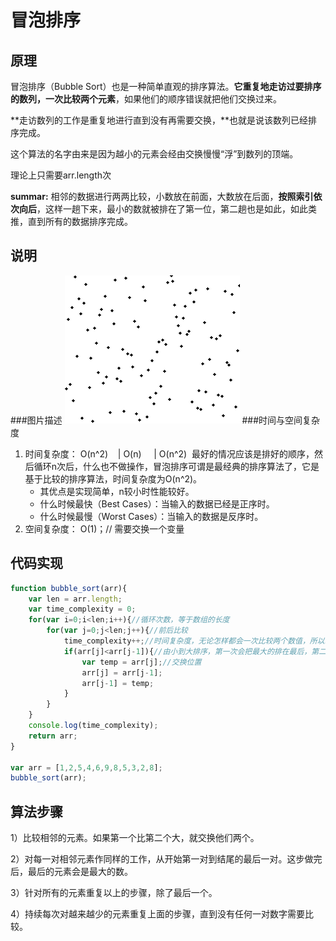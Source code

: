 # 冒泡排序

## 原理

冒泡排序（Bubble Sort）也是一种简单直观的排序算法。**它重复地走访过要排序的数列，一次比较两个元素**，如果他们的顺序错误就把他们交换过来。

**走访数列的工作是重复地进行直到没有再需要交换，**也就是说该数列已经排序完成。

这个算法的名字由来是因为越小的元素会经由交换慢慢“浮”到数列的顶端。

理论上只需要arr.length次

**summar:** 相邻的数据进行两两比较，小数放在前面，大数放在后面，**按照索引依次向后**，这样一趟下来，最小的数就被排在了第一位，第二趟也是如此，如此类推，直到所有的数据排序完成。

## 说明
###图片描述
 ![冒泡排序操作](imgs\冒泡排序操作.gif)
###时间与空间复杂度
1. 时间复杂度： O(n^2)    | O(n)     | O(n^2)  最好的情况应该是排好的顺序，然后循环n次后，什么也不做操作，冒泡排序可谓是最经典的排序算法了，它是基于比较的排序算法，时间复杂度为O(n^2)。
   - 其优点是实现简单，n较小时性能较好。
   - 什么时候最快（Best Cases）：当输入的数据已经是正序时。
   - 什么时候最慢（Worst Cases）：当输入的数据是反序时。
2. 空间复杂度： O(1)；// 需要交换一个变量

## 代码实现

```js
function bubble_sort(arr){
    var len = arr.length;
    var time_complexity = 0;
    for(var i=0;i<len;i++){//循环次数，等于数组的长度
        for(var j=0;j<len;j++){//前后比较
            time_complexity++;//时间复杂度，无论怎样都会一次比较两个数值，所以时间复杂度都为n^2;算法的空间复杂度为1；
            if(arr[j]<arr[j-1]){//由小到大排序，第一次会把最大的排在最后，第二次会把第二大的排在倒数第二位。
                var temp = arr[j];//交换位置
                arr[j] = arr[j-1];
                arr[j-1] = temp;                
            }
        }
    }
    console.log(time_complexity);
    return arr;
}

var arr = [1,2,5,4,6,9,8,5,3,2,8];
bubble_sort(arr);
```

## 算法步骤

1）比较相邻的元素。如果第一个比第二个大，就交换他们两个。

2）对每一对相邻元素作同样的工作，从开始第一对到结尾的最后一对。这步做完后，最后的元素会是最大的数。

3）针对所有的元素重复以上的步骤，除了最后一个。

4）持续每次对越来越少的元素重复上面的步骤，直到没有任何一对数字需要比较。
